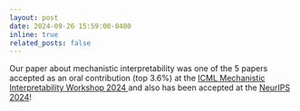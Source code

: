 ```yaml
---
layout: post
date: 2024-09-26 15:59:00-0400
inline: true
related_posts: false
---
```


Our paper about mechanistic interpretability was one of the 5 papers accepted as an oral contribution (top 3.6%) at the [ICML Mechanistic Interpretability Workshop 2024 ](https://icml2024mi.pages.dev/) and also has been accepted at the [NeurIPS 2024](https://neurips.cc/Conferences/2024)!
